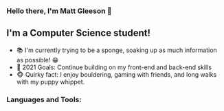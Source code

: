 ### Hello there, I'm Matt Gleeson 👋

## I'm a Computer Science student!
- :books: I'm currently trying to be a sponge, soaking up as much information as possible! :grin:
- :raised_hands: 2021 Goals: Continue building on my front-end and back-end skills 
- :monkey_face: Quirky fact: I enjoy bouldering, gaming with friends, and long walks with my puppy whippet.

### Languages and Tools:

